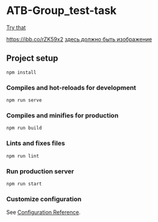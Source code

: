 # ATB-Group_test-task

[Try that](https://obscure-plateau-34485.herokuapp.com)

https://ibb.co/rZK59x2
[здесь должно быть изображение](https://ibb.co/rZK59x2)


## Project setup
```
npm install
```

### Compiles and hot-reloads for development
```
npm run serve
```

### Compiles and minifies for production
```
npm run build

```

### Lints and fixes files
```
npm run lint
```

### Run production server
```
npm run start
```

### Customize configuration
See [Configuration Reference](https://cli.vuejs.org/config/).
